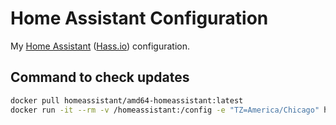 # Home Assistant Configuration #

My [Home Assistant](https://www.home-assistant.io/) ([Hass.io](https://www.home-assistant.io/hassio/)) configuration.

## Command to check updates ##

``` bash
docker pull homeassistant/amd64-homeassistant:latest
docker run -it --rm -v /homeassistant:/config -e "TZ=America/Chicago" homeassistant/amd64-homeassistant hass -c /config --script check_config
```
